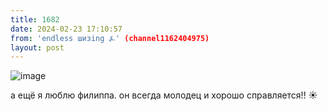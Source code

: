 ```yaml
---
title: 1682
date: 2024-02-23 17:10:57
from: 'endless шизing ⍼' (channel1162404975)
layout: post
---
```


![image](photos/photo_255@23-02-2024_17-10-57.jpg)

а ещё я люблю филиппа. он всегда молодец и хорошо справляется!! ☀️
